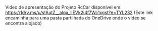 Video de apresentação do Projeto RcCar disponível em: 
https://1drv.ms/u/s!AutZ__alqa_liEVk2i4f7Wc1xgst?e=TYL232
(Este link encaminha para uma pasta partilhada do OneDrive onde o video se encontra alojado)
